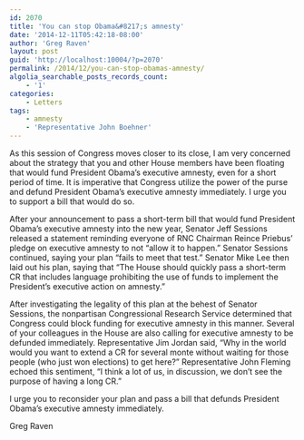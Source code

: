 ```yaml
---
id: 2070
title: 'You can stop Obama&#8217;s amnesty'
date: '2014-12-11T05:42:18-08:00'
author: 'Greg Raven'
layout: post
guid: 'http://localhost:10004/?p=2070'
permalink: /2014/12/you-can-stop-obamas-amnesty/
algolia_searchable_posts_records_count:
    - '1'
categories:
    - Letters
tags:
    - amnesty
    - 'Representative John Boehner'
---
```


As this session of Congress moves closer to its close, I am very concerned about the strategy that you and other House members have been floating that would fund President Obama’s executive amnesty, even for a short period of time. It is imperative that Congress utilize the power of the purse and defund President Obama’s executive amnesty immediately. I urge you to support a bill that would do so.

After your announcement to pass a short-term bill that would fund President Obama’s executive amnesty into the new year, Senator Jeff Sessions released a statement reminding everyone of RNC Chairman Reince Priebus’ pledge on executive amnesty to not “allow it to happen.” Senator Sessions continued, saying your plan “fails to meet that test.” Senator Mike Lee then laid out his plan, saying that “The House should quickly pass a short-term CR that includes language prohibiting the use of funds to implement the President’s executive action on amnesty.”

After investigating the legality of this plan at the behest of Senator Sessions, the nonpartisan Congressional Research Service determined that Congress could block funding for executive amnesty in this manner. Several of your colleagues in the House are also calling for executive amnesty to be defunded immediately. Representative Jim Jordan said, “Why in the world would you want to extend a CR for several monte without waiting for those people (who just won elections) to get here?” Representative John Fleming echoed this sentiment, “I think a lot of us, in discussion, we don’t see the purpose of having a long CR.”

I urge you to reconsider your plan and pass a bill that defunds President Obama’s executive amnesty immediately.

Greg Raven